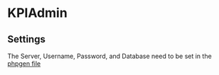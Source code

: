 # KPIAdmin

## Settings

The Server, Username, Password, and Database need to be set in the [phpgen file](phpgen_settings.php)
